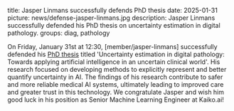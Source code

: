 title: Jasper Linmans successfully defends PhD thesis
date: 2025-01-31
picture: news/defense-jasper-linmans.jpg
description: Jasper Linmans successfully defended his PhD thesis on uncertainty estimation in digital pathology.
groups: diag, pathology

On Friday, January 31st at 12:30, [member/jasper-linmans] successfully defended his [PhD thesis](https://repository.ubn.ru.nl/handle/2066/313569) titled 'Uncertainty estimation in digital pathology: Towards applying artificial intelligence in an uncertain clinical world'. His research focused on developing methods to explicitly represent and better quantify uncertainty in AI. The findings of his research contribute to safer and more reliable medical AI systems, ultimately leading to improved care and greater trust in this technology. We congratulate Jasper and wish him good luck in his position as Senior Machine Learning Engineer at Kaiko.ai!

